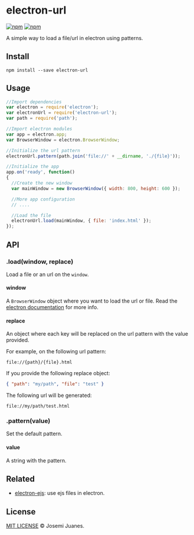 # electron-url 

[![npm](https://img.shields.io/npm/v/electron-url.svg?style=flat-square)](https://www.npmjs.com/package/electron-url)
[![npm](https://img.shields.io/npm/dt/electron-url.svg?style=flat-square)](https://www.npmjs.com/package/electron-url)

A simple way to load a file/url in electron using patterns. 

## Install 

```
npm install --save electron-url
```

## Usage 

```javascript 
//Import dependencies
var electron = require('electron');
var electronUrl = require('electron-url'); 
var path = require('path');

//Import electron modules
var app = electron.app;
var BrowserWindow = electron.BrowserWindow; 

//Initialize the url pattern 
electronUrl.pattern(path.join('file://' + __dirname, './{file}')); 

//Initialize the app 
app.on('ready', function()
{
  //Create the new window
  var mainWindow = new BrowserWindow({ width: 800, height: 600 });

  //More app configuration
  // ....

  //Load the file
  electronUrl.load(mainWindow, { file: 'index.html' });
});
```

## API 

### .load(window, replace) 

Load a file or an url on the `window`. 

#### window 

A `BrowserWindow` object where you want to load the url or file. Read the [electron documentation](http://electron.atom.io/docs/api/browser-window/) for more info.

#### replace

An object where each key will be replaced on the url pattern with the value provided. 

For example, on the following url pattern: 

```
file://{path}/{file}.html
```

If you provide the following replace object: 

```json
{ "path": "my/path", "file": "test" }
```

The following url will be generated: 

``` 
file://my/path/test.html
```

### .pattern(value)

Set the default pattern.

#### value 

A string with the pattern.

## Related 

- [electron-ejs](https://github.com/jmjuanes/electron-ejs): use ejs files in electron.

## License 

[MIT LICENSE](./LICENSE) &copy; Josemi Juanes.
